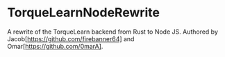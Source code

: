# TorqueLearnNodeRewrite

A rewrite of the TorqueLearn backend from Rust to Node JS. Authored by Jacob[https://github.com/firebanner64] and Omar[https://github.com/0marA].
